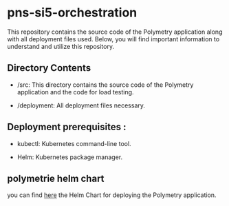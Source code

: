 # pns-si5-orchestration
This repository contains the source code of the Polymetry application along with all deployment files used. Below, you will find important information to understand and utilize this repository.

## Directory Contents
* /src: This directory contains the source code of the Polymetry application and the code for load testing.

* /deployment: All deployment files necessary.
 ## Deployment prerequisites :
* kubectl: Kubernetes command-line tool.

* Helm: Kubernetes package manager.
## polymetrie helm chart
you can find [here](https://github.com/sourour9/Helm-Chart-Polymetrie/tree/main) the Helm Chart for deploying the Polymetry application.
